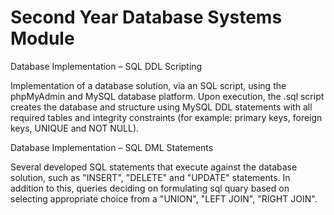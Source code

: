 # Second Year Database Systems Module

Database Implementation – SQL DDL Scripting 

Implementation of a database solution, via an SQL script, using the phpMyAdmin and MySQL database platform. 
Upon execution, the .sql script creates the database and structure using MySQL DDL statements with all required tables and integrity constraints (for example: primary keys, foreign keys, UNIQUE and NOT NULL).

Database Implementation – SQL DML Statements

Several developed SQL statements that execute against the database solution, such as "INSERT", "DELETE" and "UPDATE" statements. In addition to this, queries deciding on formulating sql quary based on selecting appropriate choice from a "UNION", "LEFT JOIN", "RIGHT JOIN".  

